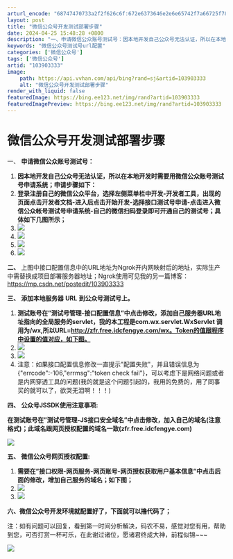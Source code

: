 ```yaml
---
arturl_encode: "68747470733a2f2f626c6f:672e6373646e2e6e65742f7a66725f7875657869616f36362f:61727469636c652f64657461696c732f313033393033333333"
layout: post
title: "微信公众号开发测试部署步骤"
date: 2024-04-25 15:48:28 +0800
description: "一、申请微信公众账号测试号：因本地开发自己公众号无法认证，所以在本地开发时需要用微信公众账号测试号申"
keywords: "微信公众号测试号url配置"
categories: ['微信公众号']
tags: ['微信公众号']
artid: "103903333"
image:
    path: https://api.vvhan.com/api/bing?rand=sj&artid=103903333
    alt: "微信公众号开发测试部署步骤"
render_with_liquid: false
featuredImage: https://bing.ee123.net/img/rand?artid=103903333
featuredImagePreview: https://bing.ee123.net/img/rand?artid=103903333
---
```


# 微信公众号开发测试部署步骤

一、
****申请微信公众账号测试号：****

1. ****因本地开发自己公众号无法认证，所以在本地开发时需要用微信公众账号测试号申请系统；申请步骤如下：****
2. ****登录注册自己的微信公众平台，选择左侧菜单栏中开发-开发者工具，出现的页面点击开发者文档-进入后点击开始开发-选择接口测试号申请-点击进入微信公众帐号测试号申请系统-自己的微信扫码登录即可开通自己的测试号；具体如下几图所示；****
3. ![](https://i-blog.csdnimg.cn/blog_migrate/27f5a0743d27b29f9303c7182d19bc6c.png)
4. ![](https://i-blog.csdnimg.cn/blog_migrate/a63f15c3af39d48dc53c1d64a6d91a31.png)
5. ![](https://i-blog.csdnimg.cn/blog_migrate/e24bd9e824f4215022d0067f2043518a.png)
6. ![](https://i-blog.csdnimg.cn/blog_migrate/0c95d912ed5783dd5dab32bf3c28bc48.png)

****二、****
上图中接口配置信息中的URL地址为Ngrok开内网映射后的地址，实际生产中需替换成项目部署服务器地址；Ngrok使用可见我的另一篇博客：https://mp.csdn.net/postedit/103903333

****三、****
****添加本地服务器****
****URL****
****到公众号测试号上。****

1. ****测试账号在”测试号管理-接口配置信息”中点击修改，添加自己服务器URL地址指向的全局服务的servlet，我的本工程是com.wx.servlet.WxServlet 调用为/wx,所以URL=http://zfr.free.idcfengye.com/wx。Token的值跟程序中设置的值对应，如下图。****
2. ![](https://i-blog.csdnimg.cn/blog_migrate/c01bdf7e4fd8c7f6a5120db432374138.png)
3. ![](https://i-blog.csdnimg.cn/blog_migrate/060fb31080bc154b470224334b7affad.png)
4. 注意：如果接口配置信息修改一直提示"配置失败"，并且错误信息为{"errcode":-106,"errmsg":"token check fail"}，可以考虑下是网络问题或者是内网穿透工具的问题(我的就是这个问题引起的，我用的免费的，用了同事买的就可以了，欲哭无泪啊！！！)

****四、****
****公众号JSSDK使用注意事项:****

****在测试账号在”测试号管理-JS接口安全域名”中点击修改，加入自己的域名(注意格式)；此域名跟网页授权配置的域名一致(zfr.free.idcfengye.com)****

![](https://i-blog.csdnimg.cn/blog_migrate/76b9b905cbf198c9b9d5899c37ee258f.png)

****五、****
****微信公众号网页授权配置:****

1. ****需要在”接口权限-网页服务-网页账号-网页授权获取用户基本信息”中点击后面的修改，增加自己服务的域名；如下图；****
2. ![](https://i-blog.csdnimg.cn/blog_migrate/c2917c598967a2e9aaeca27bd3e6414a.png)
3. ![](https://i-blog.csdnimg.cn/blog_migrate/fb76d78872dbc310494bf73d8a4807d2.png)

****六、微信公众号开发环境就配置好了，下面就可以撸代码了；****

注：如有问题可以回复，看到第一时间分析解决，码农不易，感觉对您有用，帮助到您，可否打赏一杯可乐，在此谢过诸位，愿诸君终成大神，前程似锦~~~

![](https://i-blog.csdnimg.cn/blog_migrate/b0fef43a66926e29fe76035c2cc1e2b8.png)